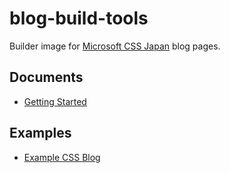 # blog-build-tools

Builder image for [Microsoft CSS Japan](https://aka.ms/JSupport) blog pages.

## Documents

* [Getting Started](./docs/getting-started.md)

## Examples

* [Example CSS Blog](./example)

